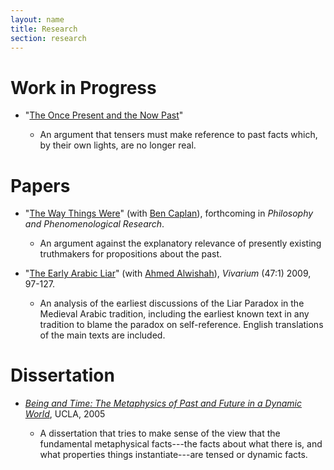 ```yaml
---
layout: name
title: Research
section: research
---
```


# Work in Progress

-   "[The Once Present and the Now Past](/home/research/oncepresent.pdf)"

    -   An argument that tensers must make reference to past facts which, by their own lights, are no longer real.

# Papers

-   "[The Way Things Were](http://people.cohums.ohio-state.edu/caplan16/the_way_things_were.pdf)" (with [Ben Caplan](http://people.cohums.ohio-state.edu/caplan16/)), forthcoming in
    *Philosophy and Phenomenological Research*.
    
    -   An argument against the explanatory relevance of presently existing truthmakers for propositions about the past.

-   "[The Early Arabic Liar](/home/research/ArabicLiar.pdf)" (with [Ahmed Alwishah](http://www.pitzer.edu/academics/faculty/alwishah/index.asp)), *Vivarium* (47:1) 2009, 97-127.

    -   An analysis of the earliest discussions of the Liar Paradox in
        the Medieval Arabic tradition, including the earliest known text in
        any tradition to blame the paradox on self-reference. English
        translations of the main texts are included.

# Dissertation

- *[Being and Time: The Metaphysics of Past and Future in a Dynamic World](/home/research/dissertation.pdf)*, UCLA, 2005

    + A dissertation that tries to make sense of the view that the fundamental metaphysical facts---the facts about what there is, and what properties things instantiate---are tensed or dynamic facts.

